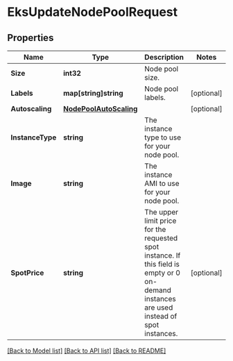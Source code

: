 # EksUpdateNodePoolRequest

## Properties

Name | Type | Description | Notes
------------ | ------------- | ------------- | -------------
**Size** | **int32** | Node pool size. | 
**Labels** | **map[string]string** | Node pool labels. | [optional] 
**Autoscaling** | [**NodePoolAutoScaling**](NodePoolAutoScaling.md) |  | [optional] 
**InstanceType** | **string** | The instance type to use for your node pool. | 
**Image** | **string** | The instance AMI to use for your node pool. | 
**SpotPrice** | **string** | The upper limit price for the requested spot instance. If this field is empty or 0 on-demand instances are used instead of spot instances. | [optional] 

[[Back to Model list]](../README.md#documentation-for-models) [[Back to API list]](../README.md#documentation-for-api-endpoints) [[Back to README]](../README.md)


